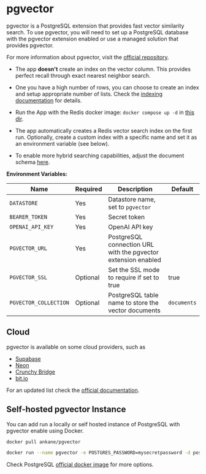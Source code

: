 # pgvector

pgvector is a PostgreSQL extension that provides fast vector similarity search. To use pgvector, you will need to set up a PostgreSQL database with the pgvector extension enabled or use a managed solution that provides pgvector.

For more information about pgvector, visit the [official repository](https://github.com/pgvector/pgvector).

- The app **doesn't** create an index on the vector column. This provides perfect recall through exact nearest neighbor search.
- One you have a high number of rows, you can choose to create an index and setup appropriate number of lists. Check the [indexing documentation](https://github.com/pgvector/pgvector/#indexing) for details.


- Run the App with the Redis docker image: `docker compose up -d` in [this dir](/examples/docker/redis/).
- The app automatically creates a Redis vector search index on the first run. Optionally, create a custom index with a specific name and set it as an environment variable (see below).
- To enable more hybrid searching capabilities, adjust the document schema [here](/datastore/providers/redis_datastore.py).

**Environment Variables:**

| Name                 | Required | Description                                                                                | Default     |
| -------------------- | -------- | ------------------------------------------------------------------------------------------ | ----------- |
| `DATASTORE`          | Yes      | Datastore name, set to `pgvector`                                                          |             |
| `BEARER_TOKEN`       | Yes      | Secret token                                                                               |             |
| `OPENAI_API_KEY`     | Yes      | OpenAI API key                                                                             |             |
| `PGVECTOR_URL`       | Yes      | PostgreSQL connection URL with the pgvector extension enabled                              |             |
| `PGVECTOR_SSL`       | Optional | Set the SSL mode to require if set to true                                                 |  true       |  
| `PGVECTOR_COLLECTION`| Optional | PostgreSQL table name to store the vector documents                                        | `documents` |

## Cloud

pgvector is available on some cloud providers, such as

- [Supabase](https://supabase.com/)
- [Neon](https://neon.tech/)
- [Crunchy Bridge](https://www.crunchydata.com/products/crunchy-bridge)
- [bit.io](https://bit.io/)

For an updated list check the [official documentation](https://github.com/pgvector/pgvector/#hosted-postgres).

## Self-hosted pgvector Instance

You can add run a locally or self hosted instance of PostgreSQL with pgvector enable using Docker.

```bash
docker pull ankane/pgvector
```

```bash
docker run --name pgvector -e POSTGRES_PASSWORD=mysecretpassword -d postgres
```

Check PostgreSQL [official docker image](https://github.com/docker-library/docs/blob/master/postgres/README.md) for more options.